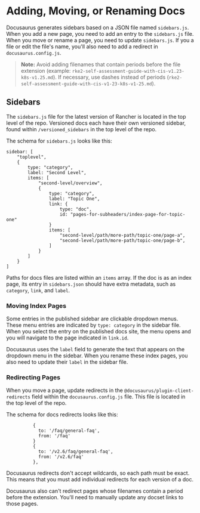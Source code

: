 # Adding, Moving, or Renaming Docs

Docusaurus generates sidebars based on a JSON file named `sidebars.js`. When you add a new page, you need to add an entry to the `sidebars.js` file. When you move or rename a page, you need to update `sidebars.js`. If you a file or edit the file's name, you'll also need to add a redirect in `docusaurus.config.js`.

> **Note:** Avoid adding filenames that contain periods before the file extension (example: `rke2-self-assessment-guide-with-cis-v1.23-k8s-v1.25.md`). If necessary, use dashes instead of periods (`rke2-self-assessment-guide-with-cis-v1-23-k8s-v1-25.md`).

## Sidebars

The `sidebars.js` file for the latest version of Rancher is located in the top level of the repo. Versioned docs each have their own versioned sidebar, found within `/versioned_sidebars` in the top level of the repo.

The schema for `sidebars.js` looks like this: 

```JS
sidebar: [
    "toplevel",
    {
        type: "category",
        label: "Second Level",
        items: [
            "second-level/overview",
            {
                type: "category",
                label: "Topic One",
                link: {
                    type: "doc",
                    id: "pages-for-subheaders/index-page-for-topic-one"
                }
                items: [
                    "second-level/path/more-path/topic-one/page-a",
                    "second-level/path/more-path/topic-one/page-b",
                ]
            }
        ]
    }
]
```

Paths for docs files are listed within an `items` array. If the doc is as an index page, its entry in `sidebars.json` should have extra metadata, such as `category`, `link`, and `label`.

### Moving Index Pages

Some entries in the published sidebar are clickable dropdown menus. These menu entries are indicated by `type: category` in the sidebar file. When you select the entry on the published docs site, the menu opens and you will navigate to the page indicated in `link.id`. 

Docusaurus uses the `label` field to generate the text that appears on the dropdown menu in the sidebar. When you rename these index pages, you also need to update their `label` in the sidebar file.

### Redirecting Pages

When you move a page, update redirects in the `@docusaurus/plugin-client-redirects` field within the `docusaurus.config.js` file. This file is located in the top level of the repo.

The schema for docs redirects looks like this:

```JS
          {
            to: '/faq/general-faq',
            from: '/faq'
          }
          {
            to: '/v2.6/faq/general-faq',
            from: '/v2.6/faq'
          },
```

Docusaurus redirects don't accept wildcards, so each path must be exact. This means that you must add individual redirects for each version of a doc. 

Docusaurus also can't redirect pages whose filenames contain a period before the extension. You'll need to manually update any docset links to those pages. 
